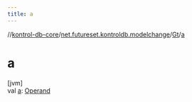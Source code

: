 ```yaml
---
title: a
---
```

//[kontrol-db-core](../../../index.html)/[net.futureset.kontroldb.modelchange](../index.html)/[Gt](index.html)/[a](a.html)



# a



[jvm]\
val [a](a.html): [Operand](../-operand/index.html)




